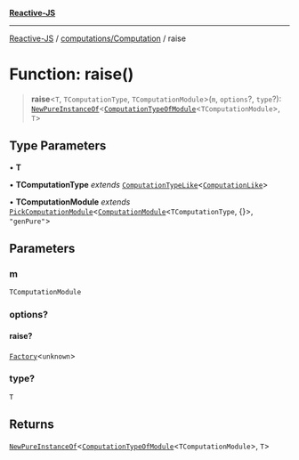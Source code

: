 [**Reactive-JS**](../../../README.md)

***

[Reactive-JS](../../../README.md) / [computations/Computation](../README.md) / raise

# Function: raise()

> **raise**\<`T`, `TComputationType`, `TComputationModule`\>(`m`, `options`?, `type`?): [`NewPureInstanceOf`](../../type-aliases/NewPureInstanceOf.md)\<[`ComputationTypeOfModule`](../../type-aliases/ComputationTypeOfModule.md)\<`TComputationModule`\>, `T`\>

## Type Parameters

• **T**

• **TComputationType** *extends* [`ComputationTypeLike`](../../interfaces/ComputationTypeLike.md)\<[`ComputationLike`](../../interfaces/ComputationLike.md)\>

• **TComputationModule** *extends* [`PickComputationModule`](../../type-aliases/PickComputationModule.md)\<[`ComputationModule`](../../interfaces/ComputationModule.md)\<`TComputationType`, \{\}\>, `"genPure"`\>

## Parameters

### m

`TComputationModule`

### options?

#### raise?

[`Factory`](../../../functions/type-aliases/Factory.md)\<`unknown`\>

### type?

`T`

## Returns

[`NewPureInstanceOf`](../../type-aliases/NewPureInstanceOf.md)\<[`ComputationTypeOfModule`](../../type-aliases/ComputationTypeOfModule.md)\<`TComputationModule`\>, `T`\>
